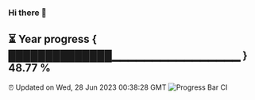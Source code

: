 ### Hi there 👋
⏳ Year progress { ██████████████▁▁▁▁▁▁▁▁▁▁▁▁▁▁▁▁ } 48.77 %
---
⏰ Updated on Wed, 28 Jun 2023 00:38:28 GMT
![Progress Bar CI](https://github.com/Moyi321/Moyi321/workflows/Progress%20Bar%20CI/badge.svg)
